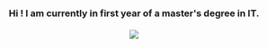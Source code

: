 <h3 align="center">
   Hi ! I am currently in first year of a master's degree in IT.
   </br></br>
   <a href="https://github-readme-stats.vercel.app/api/top-langs/?username=Amaroke&layout=compact&theme=dracula&include_all_commits=true&langs_count=10&hide=Standard%20ML,Lex,Hack,Shell,Makefile,QMake,Assembly">
   <img align="center" src="https://github-readme-stats.vercel.app/api/top-langs/?username=Amaroke&layout=compact&theme=dracula&include_all_commits=true&langs_count=10&hide=Standard%20ML,Lex,Hack,Shell,Makefile,QMake,Assembly" />
   </a>
</h3>
